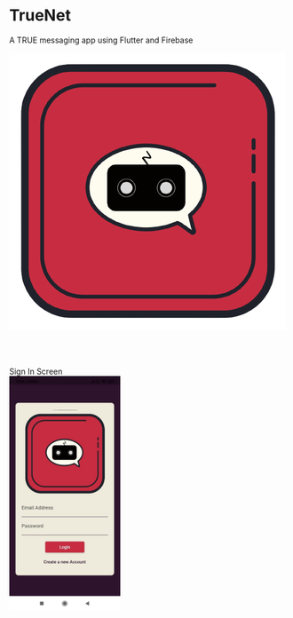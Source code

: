 # TrueNet

A TRUE messaging app using Flutter and Firebase 


<img src="https://github.com/rokkam7784/true_net/blob/main/images/TrueNet-noBg.png" alt="TrueNet Logo" />

<br><br>

Sign In Screen
<br>
<img src="https://github.com/rokkam7784/true_net/blob/main/images/TrueNetSS/SignIn.jpeg" alt="SignIn" width="200"/>
